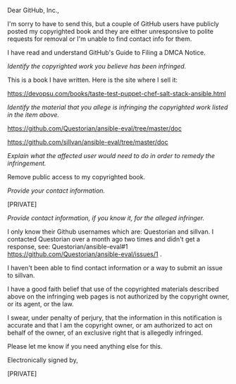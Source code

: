 Dear GitHub, Inc.,

I'm sorry to have to send this, but a couple of GitHub users have publicly
posted my copyrighted book and they are either unresponsive to polite
requests for removal or I'm unable to find contact info for them.

I have read and understand GitHub's Guide to Filing a DMCA Notice.

*Identify the copyrighted work you believe has been infringed.*

This is a book I have written. Here is the site where I sell it:

https://devopsu.com/books/taste-test-puppet-chef-salt-stack-ansible.html

*Identify the material that you allege is infringing the copyrighted work
listed in the item above.*

https://github.com/Questorian/ansible-eval/tree/master/doc

https://github.com/sillvan/ansible-eval/tree/master/doc

*Explain what the affected user would need to do in order to remedy the
infringement.*

Remove public access to my copyrighted book.

*Provide your contact information.*

[PRIVATE]

*Provide contact information, if you know it, for the alleged infringer.*

I only know their Github usernames which are: Questorian and sillvan. I
contacted Questorian over a month ago two times and didn't get a response,
see: Questorian/ansible-eval#1 <https://github.com/Questorian/ansible-eval/issues/1> . 

I haven't been able to find contact information or a way to submit an issue to sillvan.

I have a good faith belief that use of the copyrighted materials described
above on the infringing web pages is not authorized by the copyright owner,
or its agent, or the law.

I swear, under penalty of perjury, that the information in this
notification is accurate and that I am the copyright owner, or am
authorized to act on behalf of the owner, of an exclusive right that is
allegedly infringed.

Please let me know if you need anything else for this.

Electronically signed by,

[PRIVATE]
